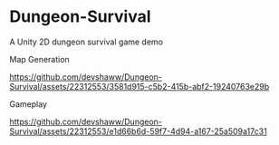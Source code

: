 # Dungeon-Survival
A Unity 2D dungeon survival game demo

Map Generation



https://github.com/devshaww/Dungeon-Survival/assets/22312553/3581d915-c5b2-415b-abf2-19240763e29b


Gameplay



https://github.com/devshaww/Dungeon-Survival/assets/22312553/e1d66b6d-59f7-4d94-a167-25a509a17c31


<!-- https://github.com/devshaww/Dungeon-Survival/assets/22312553/e06a3c67-7c6a-4c70-bd6e-31e33ef6a7f4 -->

